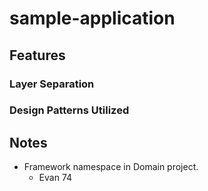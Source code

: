 # sample-application

## Features
### Layer Separation
### Design Patterns Utilized

## Notes
* Framework namespace in Domain project.
  * Evan 74


